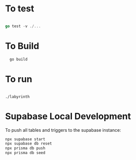# To test

```go

go test -v ./...  
```

# To Build

```bash
  go build
```

# To run
```

./labyrinth

```

# Supabase Local Development
To push all tables and triggers to the supabase instance:
```bash
npx supabase start
npx supabase db reset
npx prisma db push
npx prisma db seed
```